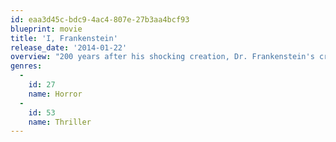 ```yaml
---
id: eaa3d45c-bdc9-4ac4-807e-27b3aa4bcf93
blueprint: movie
title: 'I, Frankenstein'
release_date: '2014-01-22'
overview: "200 years after his shocking creation, Dr. Frankenstein's creature, Adam, still walks the earth. But when he finds himself in the middle of a war over the fate of humanity, Adam discovers he holds the key that could destroy humankind."
genres:
  -
    id: 27
    name: Horror
  -
    id: 53
    name: Thriller
---
```

